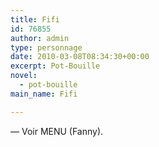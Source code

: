 ```yaml
---
title: Fifi
id: 76855
author: admin
type: personnage
date: 2010-03-08T08:34:30+00:00
excerpt: Pot-Bouille
novel:
  - pot-bouille
main_name: Fifi

---
```

— Voir MENU (Fanny).